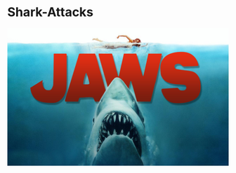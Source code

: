# Shark-Attacks

![Portada](https://github.com/antoniogarciagiron/Project-Pandas-Shark-Attack/blob/main/images/tiburon.jpg)